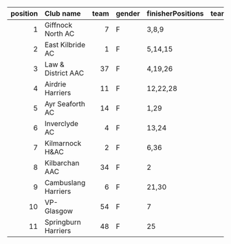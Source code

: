 |   position | Club name           |   team | gender   | finisherPositions   |   teamPoints |   penaltyPoints |   totalPoints |   totalFinishers | Website                               |
|-----------:|:--------------------|-------:|:---------|:--------------------|-------------:|----------------:|--------------:|-----------------:|:--------------------------------------|
|          1 | Giffnock North AC   |      7 | F        | 3,8,9               |           20 |               0 |            20 |                9 | https://www.giffnocknorth.co.uk/      |
|          2 | East Kilbride AC    |      1 | F        | 5,14,15             |           34 |               0 |            34 |                6 | http://www.ekac.org.uk/               |
|          3 | Law & District AAC  |     37 | F        | 4,19,26             |           49 |               0 |            49 |                4 | http://www.lawaac.co.uk/              |
|          4 | Airdrie Harriers    |     11 | F        | 12,22,28            |           62 |               0 |            62 |                6 | http://airdrieharriers.org/           |
|          5 | Ayr Seaforth AC     |     14 | F        | 1,29                |           30 |              46 |            76 |                2 | https://www.ayrseaforth.co.uk/        |
|          6 | Inverclyde AC       |      4 | F        | 13,24               |           37 |              46 |            83 |                2 | https://www.inverclydeac.org/         |
|          7 | Kilmarnock H&AC     |      2 | F        | 6,36                |           42 |              46 |            88 |                2 | http://www.kilmarnockharriers.com/    |
|          8 | Kilbarchan AAC      |     34 | F        | 2                   |            2 |              92 |            94 |                1 | https://kilbarchanaac.org.uk/         |
|          9 | Cambuslang Harriers |      6 | F        | 21,30               |           51 |              46 |            97 |                2 | https://cambuslangharriers.org/       |
|         10 | VP-Glasgow          |     54 | F        | 7                   |            7 |              92 |            99 |                1 | nan                                   |
|         11 | Springburn Harriers |     48 | F        | 25                  |           25 |              92 |           117 |                1 | https://www.springburnharriers.co.uk/ |